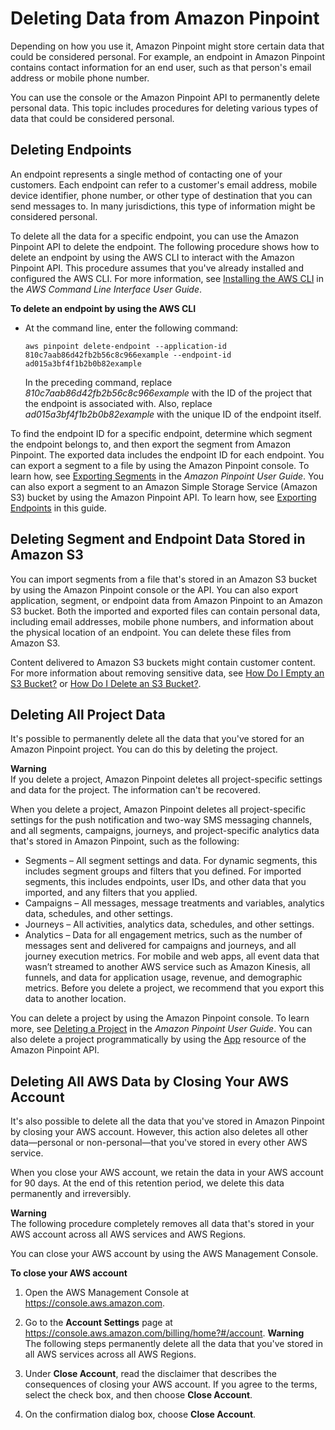 # Deleting Data from Amazon Pinpoint<a name="deleting-data"></a>

Depending on how you use it, Amazon Pinpoint might store certain data that could be considered personal\. For example, an endpoint in Amazon Pinpoint contains contact information for an end user, such as that person's email address or mobile phone number\.

You can use the console or the Amazon Pinpoint API to permanently delete personal data\. This topic includes procedures for deleting various types of data that could be considered personal\.

## Deleting Endpoints<a name="deleting-data-endpoints"></a>

An endpoint represents a single method of contacting one of your customers\. Each endpoint can refer to a customer's email address, mobile device identifier, phone number, or other type of destination that you can send messages to\. In many jurisdictions, this type of information might be considered personal\.

To delete all the data for a specific endpoint, you can use the Amazon Pinpoint API to delete the endpoint\. The following procedure shows how to delete an endpoint by using the AWS CLI to interact with the Amazon Pinpoint API\. This procedure assumes that you've already installed and configured the AWS CLI\. For more information, see [Installing the AWS CLI](https://docs.aws.amazon.com/cli/latest/userguide/installing.html) in the *AWS Command Line Interface User Guide*\.

**To delete an endpoint by using the AWS CLI**
+ At the command line, enter the following command:

  ```
  aws pinpoint delete-endpoint --application-id 810c7aab86d42fb2b56c8c966example --endpoint-id ad015a3bf4f1b2b0b82example
  ```

  In the preceding command, replace *810c7aab86d42fb2b56c8c966example* with the ID of the project that the endpoint is associated with\. Also, replace *ad015a3bf4f1b2b0b82example* with the unique ID of the endpoint itself\.

To find the endpoint ID for a specific endpoint, determine which segment the endpoint belongs to, and then export the segment from Amazon Pinpoint\. The exported data includes the endpoint ID for each endpoint\. You can export a segment to a file by using the Amazon Pinpoint console\. To learn how, see [Exporting Segments](https://docs.aws.amazon.com/pinpoint/latest/userguide/segments-exporting.html) in the *Amazon Pinpoint User Guide*\. You can also export a segment to an Amazon Simple Storage Service \(Amazon S3\) bucket by using the Amazon Pinpoint API\. To learn how, see [Exporting Endpoints](audience-data-export.md) in this guide\.

## Deleting Segment and Endpoint Data Stored in Amazon S3<a name="deleting-data-stored-in-s3"></a>

You can import segments from a file that's stored in an Amazon S3 bucket by using the Amazon Pinpoint console or the API\. You can also export application, segment, or endpoint data from Amazon Pinpoint to an Amazon S3 bucket\. Both the imported and exported files can contain personal data, including email addresses, mobile phone numbers, and information about the physical location of an endpoint\. You can delete these files from Amazon S3\.

Content delivered to Amazon S3 buckets might contain customer content\. For more information about removing sensitive data, see [How Do I Empty an S3 Bucket?](https://docs.aws.amazon.com/AmazonS3/latest/user-guide/empty-bucket.html) or [How Do I Delete an S3 Bucket?](https://docs.aws.amazon.com/AmazonS3/latest/user-guide/delete-bucket.html)\.

## Deleting All Project Data<a name="deleting-data-delete-project"></a>

It's possible to permanently delete all the data that you've stored for an Amazon Pinpoint project\. You can do this by deleting the project\.

**Warning**  
If you delete a project, Amazon Pinpoint deletes all project\-specific settings and data for the project\. The information can't be recovered\.

When you delete a project, Amazon Pinpoint deletes all project\-specific settings for the push notification and two\-way SMS messaging channels, and all segments, campaigns, journeys, and project\-specific analytics data that's stored in Amazon Pinpoint, such as the following:
+ Segments – All segment settings and data\. For dynamic segments, this includes segment groups and filters that you defined\. For imported segments, this includes endpoints, user IDs, and other data that you imported, and any filters that you applied\.
+ Campaigns – All messages, message treatments and variables, analytics data, schedules, and other settings\.
+ Journeys – All activities, analytics data, schedules, and other settings\.
+ Analytics – Data for all engagement metrics, such as the number of messages sent and delivered for campaigns and journeys, and all journey execution metrics\. For mobile and web apps, all event data that wasn’t streamed to another AWS service such as Amazon Kinesis, all funnels, and data for application usage, revenue, and demographic metrics\. Before you delete a project, we recommend that you export this data to another location\.

You can delete a project by using the Amazon Pinpoint console\. To learn more, see [Deleting a Project](https://docs.aws.amazon.com/pinpoint/latest/userguide/settings-general.html#settings-general-delete-project) in the *Amazon Pinpoint User Guide*\. You can also delete a project programmatically by using the [App](https://docs.aws.amazon.com/pinpoint/latest/apireference/apps-application-id.html) resource of the Amazon Pinpoint API\.

## Deleting All AWS Data by Closing Your AWS Account<a name="deleting-data-close-account"></a>

It's also possible to delete all the data that you've stored in Amazon Pinpoint by closing your AWS account\. However, this action also deletes all other data—personal or non\-personal—that you've stored in every other AWS service\.

When you close your AWS account, we retain the data in your AWS account for 90 days\. At the end of this retention period, we delete this data permanently and irreversibly\.

**Warning**  
The following procedure completely removes all data that's stored in your AWS account across all AWS services and AWS Regions\.

You can close your AWS account by using the AWS Management Console\.

**To close your AWS account**

1. Open the AWS Management Console at [https://console\.aws\.amazon\.com](https://console.aws.amazon.com)\.

1. Go to the **Account Settings** page at [https://console\.aws\.amazon\.com/billing/home?\#/account](https://console.aws.amazon.com/billing/home?#/account)\.
**Warning**  
The following steps permanently delete all the data that you've stored in all AWS services across all AWS Regions\.

1. Under **Close Account**, read the disclaimer that describes the consequences of closing your AWS account\. If you agree to the terms, select the check box, and then choose **Close Account**\.

1. On the confirmation dialog box, choose **Close Account**\.